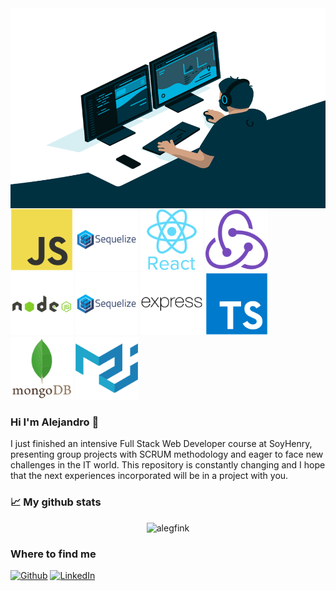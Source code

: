 

<img align="center" alt="GIF" src="https://github.com/alegfink/alegfink/blob/main/code_gif.gif" width="600" height="320" />
<code><img height="100" src="https://raw.githubusercontent.com/devicons/devicon/master/icons/javascript/javascript-original.svg"></code>
<code><img height="100" src="https://raw.githubusercontent.com/devicons/devicon/master/icons/sequelize/sequelize-original-wordmark.svg"></code>
<code><img height="100" src="https://raw.githubusercontent.com/devicons/devicon/master/icons/react/react-original-wordmark.svg"></code>
<code><img height="100" src="https://raw.githubusercontent.com/devicons/devicon/master/icons/redux/redux-original.svg"></code>
<code><img height="100" src="https://raw.githubusercontent.com/devicons/devicon/master/icons/nodejs/nodejs-original-wordmark.svg"></code>
<code><img height="100" src="https://raw.githubusercontent.com/devicons/devicon/master/icons/sequelize/sequelize-original-wordmark.svg"></code>
<code><img height="100" src="https://raw.githubusercontent.com/devicons/devicon/master/icons/express/express-original-wordmark.svg"></code>
<code><img height="100" src="https://raw.githubusercontent.com/devicons/devicon/master/icons/typescript/typescript-original.svg"></code>
<code><img height="100" src="https://raw.githubusercontent.com/devicons/devicon/master/icons/mongodb/mongodb-original-wordmark.svg"></code>
<code><img height="100" src="https://raw.githubusercontent.com/devicons/devicon/master/icons/materialui/materialui-original.svg"></code>

<br />

### Hi I'm Alejandro 👋 
I just finished an intensive Full Stack Web Developer course at SoyHenry, presenting group projects with SCRUM methodology and eager to face new challenges in the IT world. This repository is constantly changing and I hope that the next experiences incorporated will be in a project with you.

<h3>📈 My github stats</h3>

<p align="center"> <img src="https://github-readme-stats.vercel.app/api?username=alegfink&show_icons=true&theme=gotham" alt="alegfink" />

  
<h3>Where to find me</h3>
<p><a href="https://github.com/alegfink" target="_blank"><img alt="Github" src="https://img.shields.io/badge/GitHub-%2312100E.svg?&style=for-the-badge&logo=Github&logoColor=white" /></a> <a href="https://www.linkedin.com/in/alejandro-fink-566495112/" target="_blank"><img alt="LinkedIn" src="https://img.shields.io/badge/linkedin-%230077B5.svg?&style=for-the-badge&logo=linkedin&logoColor=white" />
</p>
